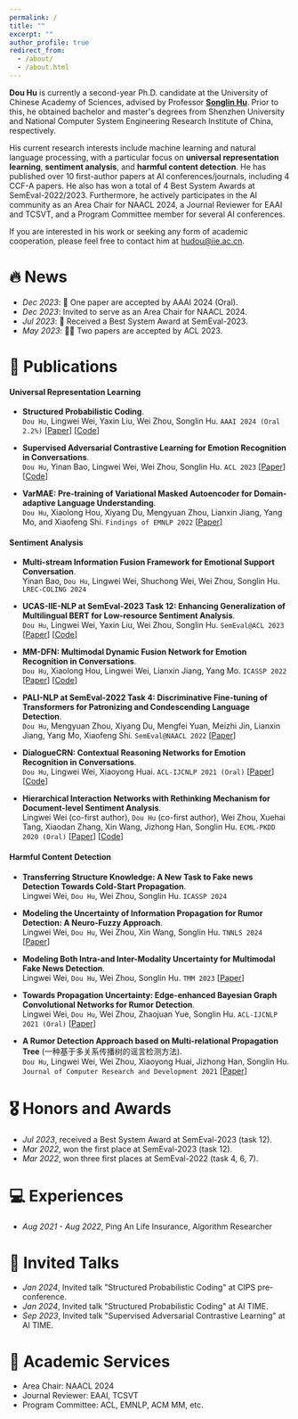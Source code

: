 ```yaml
---
permalink: /
title: ""
excerpt: ""
author_profile: true
redirect_from: 
  - /about/
  - /about.html
---
```



<span class='anchor' id='about-me'></span>
<span id="busuanzi_value_site_uv" style="display: none;"></span>
<span id="busuanzi_value_site_pv" style="display: none;"></span>

**Dou Hu** is currently a second-year Ph.D. candidate at the University of Chinese Academy of Sciences, advised by Professor [**Songlin Hu**](https://people.ucas.edu.cn/~husonglin?language=en). 
Prior to this, he obtained bachelor and master's degrees from Shenzhen University and National Computer System Engineering Research Institute of China, respectively. 

His current research interests include machine learning and natural language processing, with a particular focus on **universal representation learning**, **sentiment analysis**, and **harmful content detection**. 
He has published over 10 first-author papers at AI conferences/journals, including 4 CCF-A papers.
He also has won a total of 4 Best System Awards at SemEval-2022/2023.
Furthermore, he actively participates in the AI community as an Area Chair for NAACL 2024, a Journal Reviewer for EAAI and TCSVT, and a Program Committee member for several AI conferences.

If you are interested in his work or seeking any form of academic cooperation, please feel free to contact him at [hudou@iie.ac.cn](mailto:hudou@iie.ac.cn).


# 🔥 News
- *Dec 2023*: 🎉 One paper are accepted by AAAI 2024 (Oral).
- *Dec 2023*: Invited to serve as an Area Chair for NAACL 2024.
- *Jul 2023*: 🎉 Received a Best System Award at SemEval-2023.
- *May 2023*: 🎉🎉 Two papers are accepted by ACL 2023.


# 📖 Publications
#### Universal Representation Learning
- **Structured Probabilistic Coding**. \
  ``Dou Hu``, Lingwei Wei, Yaxin Liu, Wei Zhou, Songlin Hu.
  ``AAAI 2024 (Oral 2.2%)`` [[Paper](https://arxiv.org/abs/2312.13933)] [[Code](https://github.com/zerohd4869/SPC)]

- **Supervised Adversarial Contrastive Learning for Emotion Recognition in Conversations**. \
  ``Dou Hu``, Yinan Bao, Lingwei Wei, Wei Zhou, Songlin Hu.
  ``ACL 2023`` [[Paper](https://aclanthology.org/2023.acl-long.606/)] [[Code](https://github.com/zerohd4869/SACL)]

- **VarMAE: Pre-training of Variational Masked Autoencoder for Domain-adaptive Language Understanding**.  \
  ``Dou Hu``, Xiaolong Hou, Xiyang Du, Mengyuan Zhou, Lianxin Jiang, Yang Mo, and Xiaofeng Shi.
  ``Findings of EMNLP 2022`` [[Paper](https://aclanthology.org/2022.findings-emnlp.468/)]


#### Sentiment Analysis
- **Multi-stream Information Fusion Framework for Emotional Support Conversation**. \
  Yinan Bao, ``Dou Hu``, Lingwei Wei, Shuchong Wei, Wei Zhou, Songlin Hu. ``LREC-COLING 2024``

- **UCAS-IIE-NLP at SemEval-2023 Task 12: Enhancing Generalization of Multilingual BERT for Low-resource Sentiment Analysis**. \
  ``Dou Hu``, Lingwei Wei, Yaxin Liu, Wei Zhou, Songlin Hu. ``SemEval@ACL 2023``
  [[Paper](https://aclanthology.org/2023.semeval-1.255/)] [[Code](https://github.com/zerohd4869/SACL/tree/main/SACL-XLMR)]

- **MM-DFN: Multimodal Dynamic Fusion Network for Emotion Recognition in Conversations**. \
  ``Dou Hu``, Xiaolong Hou, Lingwei Wei, Lianxin Jiang, Yang Mo.
  ``ICASSP 2022`` [[Paper](https://arxiv.org/abs/2203.02385)] [[Code](https://github.com/zerohd4869/MM-DFN)]

- **PALI-NLP at SemEval-2022 Task 4: Discriminative Fine-tuning of Transformers for Patronizing and Condescending Language Detection**. \
  ``Dou Hu``, Mengyuan Zhou, Xiyang Du, Mengfei Yuan, Meizhi Jin, Lianxin Jiang, Yang Mo, Xiaofeng Shi.
  ``SemEval@NAACL 2022`` [[Paper](https://aclanthology.org/2022.semeval-1.43/)] 

- **DialogueCRN: Contextual Reasoning Networks for Emotion Recognition in Conversations**. \
  ``Dou Hu``, Lingwei Wei, Xiaoyong Huai.
  ``ACL-IJCNLP 2021 (Oral)`` [[Paper](https://aclanthology.org/2021.acl-long.547/)] [[Code](https://github.com/zerohd4869/DialogueCRN)]

- **Hierarchical Interaction Networks with Rethinking Mechanism for Document-level Sentiment Analysis**. \
  Lingwei Wei (co-first author), ``Dou Hu`` (co-first author), Wei Zhou, Xuehai Tang, Xiaodan Zhang, Xin Wang, Jizhong Han, Songlin Hu.
  ``ECML-PKDD 2020 (Oral)`` [[Paper](https://arxiv.org/abs/2007.08445)] [[Code](https://github.com/zerohd4869/HIN-SR)]



#### Harmful Content Detection
- **Transferring Structure Knowledge: A New Task to Fake news Detection Towards Cold-Start Propagation**. \
  Lingwei Wei, ``Dou Hu``, Wei Zhou, Songlin Hu.
  ``ICASSP 2024``

- **Modeling the Uncertainty of Information Propagation for Rumor Detection: A Neuro-Fuzzy Approach**. \
  Lingwei Wei, ``Dou Hu``, Wei Zhou, Xin Wang, Songlin Hu.
  ``TNNLS 2024`` [[Paper](https://ieeexplore.ieee.org/document/9837882)]

- **Modeling Both Intra-and Inter-Modality Uncertainty for Multimodal Fake News Detection**.  \
  Lingwei Wei, ``Dou Hu``, Wei Zhou, Songlin Hu.
  ``TMM 2023`` [[Paper](https://ieeexplore.ieee.org/document/10261246)]

- **Towards Propagation Uncertainty: Edge-enhanced Bayesian Graph Convolutional Networks for Rumor Detection**. \
  Lingwei Wei, ``Dou Hu``, Wei Zhou, Zhaojuan Yue, Songlin Hu.
  ``ACL-IJCNLP 2021 (Oral)`` [[Paper](https://aclanthology.org/2021.acl-long.297/)] 

- **A Rumor Detection Approach based on Multi-relational Propagation Tree** (一种基于多关系传播树的谣言检测方法). \
  ``Dou Hu``, Lingwei Wei, Wei Zhou, Xiaoyong Huai, Jizhong Han, Songlin Hu.
  ``Journal of Computer Research and Development 2021`` [[Paper](https://crad.ict.ac.cn/cn/article/doi/10.7544/issn1000-1239.2021.20200810)] 

# 🎖 Honors and Awards
- *Jul 2023*, received a Best System Award at SemEval-2023 (task 12).
- *Mar 2022*, won the first place at SemEval-2023 (task 12).
- *Mar 2022*, won three first places at SemEval-2022 (task 4, 6, 7).


# 💻 Experiences
- *Aug 2021 - Aug 2022*, Ping An Life Insurance, Algorithm Researcher

# 💬 Invited Talks
- *Jan 2024*, Invited talk "Structured Probabilistic Coding" at CIPS pre-conference.
- *Jan 2024*, Invited talk "Structured Probabilistic Coding" at AI TIME.
- *Sep 2023*, Invited talk "Supervised Adversarial Contrastive Learning" at AI TIME.

# 📝 Academic Services
- Area Chair: NAACL 2024
- Journal Reviewer: EAAI, TCSVT
- Program Committee: ACL, EMNLP, ACM MM, etc.
